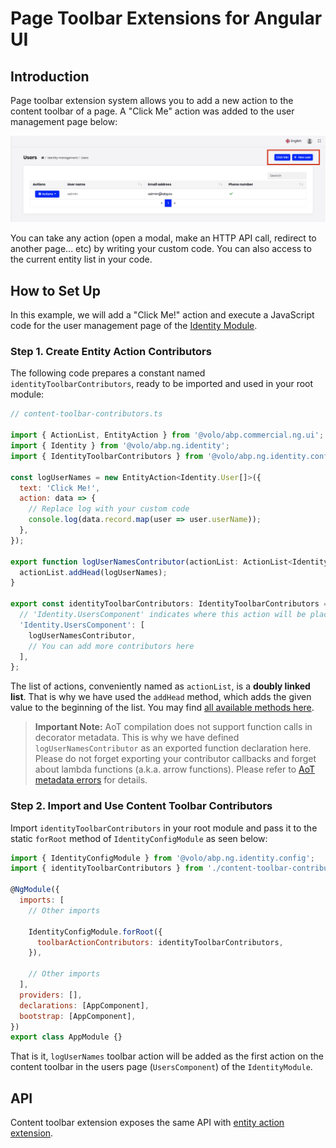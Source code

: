 # Page Toolbar Extensions for Angular UI

## Introduction

Page toolbar extension system allows you to add a new action to the content toolbar of a page. A "Click Me" action was added to the user management page below:

![Content Toolbar Extension Example: "Click Me!" Action](../../images/user-content-toolbar-extension-click-me-ng.png)

You can take any action (open a modal, make an HTTP API call, redirect to another page... etc) by writing your custom code. You can also access to the current entity list in your code.

## How to Set Up

In this example, we will add a "Click Me!" action and execute a JavaScript code for the user management page of the [Identity Module](../../modules/identity.md).

### Step 1. Create Entity Action Contributors

The following code prepares a constant named `identityToolbarContributors`, ready to be imported and used in your root module:

```js
// content-toolbar-contributors.ts

import { ActionList, EntityAction } from '@volo/abp.commercial.ng.ui';
import { Identity } from '@volo/abp.ng.identity';
import { IdentityToolbarContributors } from '@volo/abp.ng.identity.config';

const logUserNames = new EntityAction<Identity.User[]>({
  text: 'Click Me!',
  action: data => {
    // Replace log with your custom code
    console.log(data.record.map(user => user.userName));
  },
});

export function logUserNamesContributor(actionList: ActionList<Identity.User[]>) {
  actionList.addHead(logUserNames);
}

export const identityToolbarContributors: IdentityToolbarContributors = {
  // 'Identity.UsersComponent' indicates where this action will be placed
  'Identity.UsersComponent': [
    logUserNamesContributor,
    // You can add more contributors here
  ],
};

```

The list of actions, conveniently named as `actionList`, is a **doubly linked list**. That is why we have used the `addHead` method, which adds the given value to the beginning of the list. You may find [all available methods here](../../Common/Utils/Linked-List).

> **Important Note:** AoT compilation does not support function calls in decorator metadata. This is why we have defined `logUserNamesContributor` as an exported function declaration here. Please do not forget exporting your contributor callbacks and forget about lambda functions (a.k.a. arrow functions). Please refer to [AoT metadata errors](https://angular.io/guide/aot-metadata-errors#function-calls-not-supported) for details.

### Step 2. Import and Use Content Toolbar Contributors

Import `identityToolbarContributors` in your root module and pass it to the static `forRoot` method of `IdentityConfigModule` as seen below:

```js
import { IdentityConfigModule } from '@volo/abp.ng.identity.config';
import { identityToolbarContributors } from './content-toolbar-contributors';

@NgModule({
  imports: [
    // Other imports
    
    IdentityConfigModule.forRoot({
      toolbarActionContributors: identityToolbarContributors,
    }),
    
    // Other imports
  ],
  providers: [],
  declarations: [AppComponent],
  bootstrap: [AppComponent],
})
export class AppModule {}
```

That is it, `logUserNames` toolbar action will be added as the first action on the content toolbar in the users page (`UsersComponent`) of the `IdentityModule`.

## API

Content toolbar extension exposes the same API with [entity action extension](./entity-action-extensions.md).
